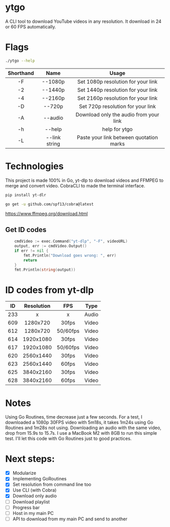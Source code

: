 # ytgo
A CLI tool to download YouTube videos in any resolution. It download in 24 or 60 FPS automatically.

# Flags
```bash
./ytgo --help
```	
		
Shorthand|Name|Usage
:--:|:---------:|:-----:|
-F | --1080p | Set 1080p resolution for your link
-2 | --1440p | Set 1440p resolution for your link
-4 | --2160p | Set 2160p resolution for your link
-D | --720p | Set 720p resolution for your link
-A | --audio | Download only the audio from your link
-h | --help | help for ytgo
-L | --link string | Paste your link between quotation marks


# Technologies
This project is made 100% in Go, yt-dlp to download videos and FFMPEG to merge and convert video. CobraCLI to made the terminal interface.

```bash
pip install yt-dlr

go get -u github.com/spf13/cobra@latest
```
https://www.ffmpeg.org/download.html


## Get ID codes
```go
	cmdVideo := exec.Command("yt-dlp", "-F", videoURL)
	output, err := cmdVideo.Output()
	if err != nil {
		fmt.Println("Download goes wrong: ", err)
		return
	}
	fmt.Println(string(output))
```


# ID codes from yt-dlp
ID  |Resolution |  FPS  | Type
:--:|:---------:|:-----:|:----:
233 |    x      |   x   | Audio
609 | 1280x720  | 30fps | Video
612 | 1280x720  | 50/60fps | Video
614 | 1920x1080 | 30fps | Video
617 | 1920x1080 | 50/60fps | Video
620 | 2560x1440 | 30fps | Video
623 | 2560x1440 | 60fps | Video
625 | 3840x2160 | 30fps | Video
628 | 3840x2160 | 60fps | Video


# Notes
Using Go Routines, time decrease just a few seconds. For a test, I downloaded a 1080p 30FPS video with 5m18s, it takes 1m24s using Go Routines and 1m28s not using. Downloading an audio with the same video, drop from 15.9s to 15.7s. I use a MacBook M2 with 8GB to run this simple test. I'll let this code with Go Routines just to good practices.


# Next steps:
- [X] Modularize
- [X] Implementing GoRoutines
- [X] Set resolution from command line too
- [X] Use CLI (with Cobra)
- [X] Download only audio
- [ ] Download playlist
- [ ] Progress bar
- [ ] Host in my main PC
- [ ] API to download from my main PC and send to another